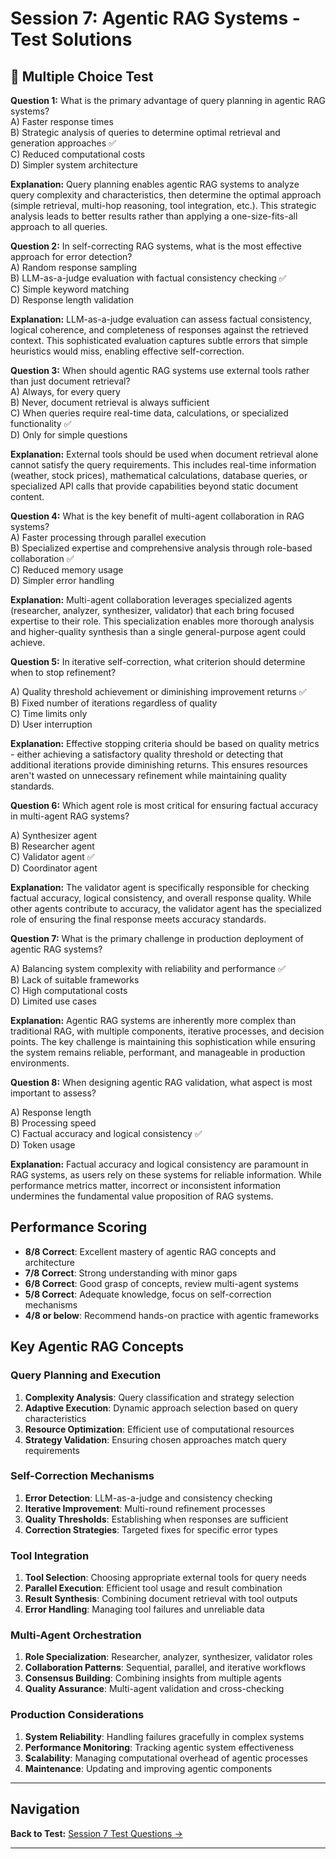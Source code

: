 # Session 7: Agentic RAG Systems - Test Solutions

## 📝 Multiple Choice Test

**Question 1:** What is the primary advantage of query planning in agentic RAG systems?  
A) Faster response times  
B) Strategic analysis of queries to determine optimal retrieval and generation approaches ✅  
C) Reduced computational costs  
D) Simpler system architecture  

**Explanation:** Query planning enables agentic RAG systems to analyze query complexity and characteristics, then determine the optimal approach (simple retrieval, multi-hop reasoning, tool integration, etc.). This strategic analysis leads to better results rather than applying a one-size-fits-all approach to all queries.

**Question 2:** In self-correcting RAG systems, what is the most effective approach for error detection?  
A) Random response sampling  
B) LLM-as-a-judge evaluation with factual consistency checking ✅  
C) Simple keyword matching  
D) Response length validation  

**Explanation:** LLM-as-a-judge evaluation can assess factual consistency, logical coherence, and completeness of responses against the retrieved context. This sophisticated evaluation captures subtle errors that simple heuristics would miss, enabling effective self-correction.

**Question 3:** When should agentic RAG systems use external tools rather than just document retrieval?  
A) Always, for every query  
B) Never, document retrieval is always sufficient  
C) When queries require real-time data, calculations, or specialized functionality ✅  
D) Only for simple questions  

**Explanation:** External tools should be used when document retrieval alone cannot satisfy the query requirements. This includes real-time information (weather, stock prices), mathematical calculations, database queries, or specialized API calls that provide capabilities beyond static document content.

**Question 4:** What is the key benefit of multi-agent collaboration in RAG systems?  
A) Faster processing through parallel execution  
B) Specialized expertise and comprehensive analysis through role-based collaboration ✅  
C) Reduced memory usage  
D) Simpler error handling  

**Explanation:** Multi-agent collaboration leverages specialized agents (researcher, analyzer, synthesizer, validator) that each bring focused expertise to their role. This specialization enables more thorough analysis and higher-quality synthesis than a single general-purpose agent could achieve.

**Question 5:** In iterative self-correction, what criterion should determine when to stop refinement?  

A) Quality threshold achievement or diminishing improvement returns ✅  
B) Fixed number of iterations regardless of quality  
C) Time limits only  
D) User interruption  

**Explanation:** Effective stopping criteria should be based on quality metrics - either achieving a satisfactory quality threshold or detecting that additional iterations provide diminishing returns. This ensures resources aren't wasted on unnecessary refinement while maintaining quality standards.

**Question 6:** Which agent role is most critical for ensuring factual accuracy in multi-agent RAG systems?  

A) Synthesizer agent  
B) Researcher agent  
C) Validator agent ✅  
D) Coordinator agent  

**Explanation:** The validator agent is specifically responsible for checking factual accuracy, logical consistency, and overall response quality. While other agents contribute to accuracy, the validator agent has the specialized role of ensuring the final response meets accuracy standards.

**Question 7:** What is the primary challenge in production deployment of agentic RAG systems?  

A) Balancing system complexity with reliability and performance ✅  
B) Lack of suitable frameworks  
C) High computational costs  
D) Limited use cases  

**Explanation:** Agentic RAG systems are inherently more complex than traditional RAG, with multiple components, iterative processes, and decision points. The key challenge is maintaining this sophistication while ensuring the system remains reliable, performant, and manageable in production environments.

**Question 8:** When designing agentic RAG validation, what aspect is most important to assess?  

A) Response length  
B) Processing speed  
C) Factual accuracy and logical consistency ✅  
D) Token usage  

**Explanation:** Factual accuracy and logical consistency are paramount in RAG systems, as users rely on these systems for reliable information. While performance metrics matter, incorrect or inconsistent information undermines the fundamental value proposition of RAG systems.

## Performance Scoring

- **8/8 Correct**: Excellent mastery of agentic RAG concepts and architecture  
- **7/8 Correct**: Strong understanding with minor gaps  
- **6/8 Correct**: Good grasp of concepts, review multi-agent systems  
- **5/8 Correct**: Adequate knowledge, focus on self-correction mechanisms  
- **4/8 or below**: Recommend hands-on practice with agentic frameworks  

## Key Agentic RAG Concepts

### Query Planning and Execution

1. **Complexity Analysis**: Query classification and strategy selection  
2. **Adaptive Execution**: Dynamic approach selection based on query characteristics  
3. **Resource Optimization**: Efficient use of computational resources  
4. **Strategy Validation**: Ensuring chosen approaches match query requirements  

### Self-Correction Mechanisms

1. **Error Detection**: LLM-as-a-judge and consistency checking  
2. **Iterative Improvement**: Multi-round refinement processes  
3. **Quality Thresholds**: Establishing when responses are sufficient  
4. **Correction Strategies**: Targeted fixes for specific error types  

### Tool Integration

1. **Tool Selection**: Choosing appropriate external tools for query needs  
2. **Parallel Execution**: Efficient tool usage and result combination  
3. **Result Synthesis**: Combining document retrieval with tool outputs  
4. **Error Handling**: Managing tool failures and unreliable data  

### Multi-Agent Orchestration

1. **Role Specialization**: Researcher, analyzer, synthesizer, validator roles  
2. **Collaboration Patterns**: Sequential, parallel, and iterative workflows  
3. **Consensus Building**: Combining insights from multiple agents  
4. **Quality Assurance**: Multi-agent validation and cross-checking  

### Production Considerations

1. **System Reliability**: Handling failures gracefully in complex systems  
2. **Performance Monitoring**: Tracking agentic system effectiveness  
3. **Scalability**: Managing computational overhead of agentic processes  
4. **Maintenance**: Updating and improving agentic components
---

## Navigation

**Back to Test:** [Session 7 Test Questions →](Session7_*.md#multiple-choice-test)

---
